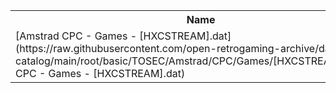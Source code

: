 <table>
<tr><th>Name</th><th>Size</th></tr>
<tr><td>
[Amstrad CPC - Games - [HXCSTREAM].dat](https://raw.githubusercontent.com/open-retrogaming-archive/dat-catalog/main/root/basic/TOSEC/Amstrad/CPC/Games/[HXCSTREAM]/Amstrad CPC - Games - [HXCSTREAM].dat)
</td><td>55740</td></tr>
</table>
